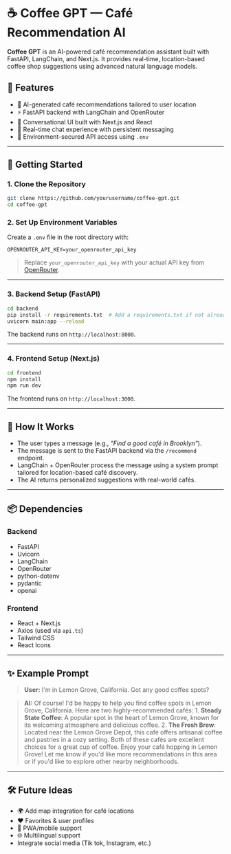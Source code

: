 # ☕ Coffee GPT — Café Recommendation AI

**Coffee GPT** is an AI-powered café recommendation assistant built with FastAPI, LangChain, and Next.js. It provides real-time, location-based coffee shop suggestions using advanced natural language models.

## 🌟 Features

- 🧠 AI-generated café recommendations tailored to user location
- ⚡ FastAPI backend with LangChain and OpenRouter
- 💬 Conversational UI built with Next.js and React
- 🔄 Real-time chat experience with persistent messaging
- 🔐 Environment-secured API access using `.env`

---

## 🚀 Getting Started

### 1. Clone the Repository

```bash
git clone https://github.com/yourusername/coffee-gpt.git
cd coffee-gpt
```

### 2. Set Up Environment Variables

Create a `.env` file in the root directory with:

```env
OPENROUTER_API_KEY=your_openrouter_api_key
```

> Replace `your_openrouter_api_key` with your actual API key from [OpenRouter](https://openrouter.ai).

---

### 3. Backend Setup (FastAPI)

```bash
cd backend
pip install -r requirements.txt  # Add a requirements.txt if not already present
uvicorn main:app --reload
```

The backend runs on `http://localhost:8000`.

---

### 4. Frontend Setup (Next.js)

```bash
cd frontend
npm install
npm run dev
```

The frontend runs on `http://localhost:3000`.

---

## 🧠 How It Works

- The user types a message (e.g., _"Find a good café in Brooklyn"_).
- The message is sent to the FastAPI backend via the `/recommend` endpoint.
- LangChain + OpenRouter process the message using a system prompt tailored for location-based café discovery.
- The AI returns personalized suggestions with real-world cafés.

---

## 📦 Dependencies

### Backend

- FastAPI
- Uvicorn
- LangChain
- OpenRouter
- python-dotenv
- pydantic
- openai

### Frontend

- React + Next.js
- Axios (used via `api.ts`)
- Tailwind CSS
- React Icons

---

## ✨ Example Prompt

> **User:** I'm in Lemon Grove, California. Got any good coffee spots?

> **AI:** Of course! I'd be happy to help you find coffee spots in Lemon Grove, California. Here are two highly-recommended cafés: 1. **Steady State Coffee**: A popular spot in the heart of Lemon Grove, known for its welcoming atmosphere and delicious coffee. 2. **The Fresh Brew**: Located near the Lemon Grove Depot, this café offers artisanal coffee and pastries in a cozy setting. Both of these cafés are excellent choices for a great cup of coffee. Enjoy your café hopping in Lemon Grove! Let me know if you'd like more recommendations in this area or if you'd like to explore other nearby neighborhoods.

---

## 🛠 Future Ideas

- 🌍 Add map integration for café locations
- ❤️ Favorites & user profiles
- 📱 PWA/mobile support
- 🌐 Multilingual support
- Integrate social media (Tik tok, Instagram, etc.)
